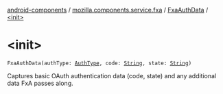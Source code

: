 [android-components](../../index.md) / [mozilla.components.service.fxa](../index.md) / [FxaAuthData](index.md) / [&lt;init&gt;](./-init-.md)

# &lt;init&gt;

`FxaAuthData(authType: `[`AuthType`](../../mozilla.components.concept.sync/-auth-type/index.md)`, code: `[`String`](https://kotlinlang.org/api/latest/jvm/stdlib/kotlin/-string/index.html)`, state: `[`String`](https://kotlinlang.org/api/latest/jvm/stdlib/kotlin/-string/index.html)`)`

Captures basic OAuth authentication data (code, state) and any additional data FxA passes along.

